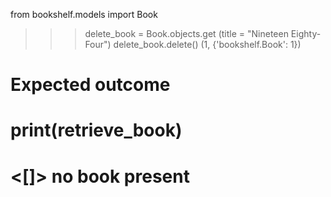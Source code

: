 from bookshelf.models import Book
>>> delete_book = Book.objects.get
(title = "Nineteen
 Eighty-Four")
>>> delete_book.delete()
(1, {'bookshelf.Book': 1})

# Expected outcome 
 # print(retrieve_book)
  # <[]> no book present
